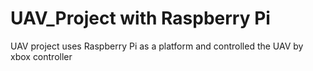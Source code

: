 # UAV_Project with Raspberry Pi
UAV project uses Raspberry Pi as a platform and controlled the UAV by xbox controller
